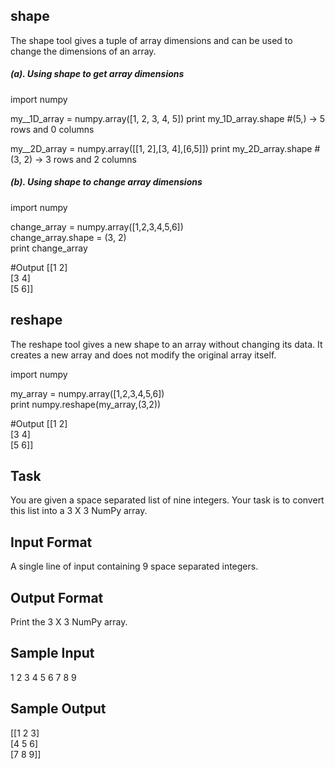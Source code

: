 <h2> shape </h2>

The shape tool gives a tuple of array dimensions and can be used to change the dimensions of an array.

<h5>(a). Using shape to get array dimensions </h5>

import numpy

my__1D_array = numpy.array([1, 2, 3, 4, 5])
print my_1D_array.shape     #(5,) -> 5 rows and 0 columns

my__2D_array = numpy.array([[1, 2],[3, 4],[6,5]])
print my_2D_array.shape     #(3, 2) -> 3 rows and 2 columns 
<h5>(b). Using shape to change array dimensions </h5>

import numpy

change_array = numpy.array([1,2,3,4,5,6])<br>
change_array.shape = (3, 2)<br>
print change_array <br>

#Output
[[1 2]<br>
[3 4]<br>
[5 6]]<br>

<h2>reshape</h2>

The reshape tool gives a new shape to an array without changing its data. It creates a new array and does not modify the original array itself.

import numpy

my_array = numpy.array([1,2,3,4,5,6])<br>
print numpy.reshape(my_array,(3,2))<br>

#Output
[[1 2]<br>
[3 4]<br>
[5 6]]

<h2> Task </h2>

You are given a space separated list of nine integers. Your task is to convert this list into a 3 X 3 NumPy array.

<h2> Input Format </h2>

A single line of input containing 9 space separated integers.

<h2> Output Format </h2>

Print the 3 X 3 NumPy array.

<h2> Sample Input </h2>

1 2 3 4 5 6 7 8 9

<h2> Sample Output </h2>

[[1 2 3] <br>
 [4 5 6] <br>
 [7 8 9]]
